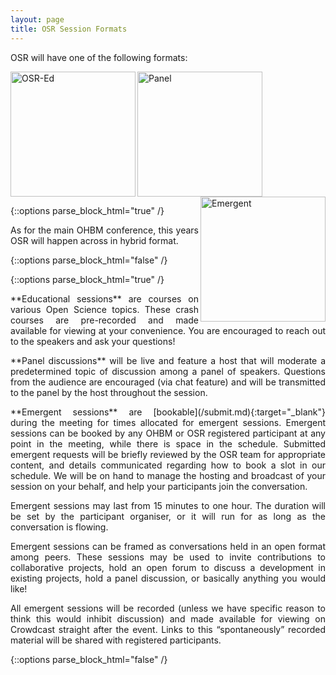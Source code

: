 ```yaml
---
layout: page
title: OSR Session Formats
---
```


OSR will have one of the following formats: 

[<img align="left" src="../img/educational_geg.svg" height="200" alt="OSR-Ed">](#educational)
[<img align="center" src="../img/panel_geg.svg" height="200" alt="Panel">](#panel)
[<img align="right" src="../img/emergent_geg.svg" height="200" alt="Emergent">](#emergent)

{::options parse_block_html="true" /}
<p align="justify">
As for the main OHBM conference, this years OSR will happen across in hybrid format.
</p>
{::options parse_block_html="false" /}

<div id='educational'></div>


{::options parse_block_html="true" /}
<p align="justify">**Educational sessions** are courses on various Open Science topics. These crash courses are pre-recorded and made available for viewing at your convenience. You are encouraged to reach out to the speakers and ask your questions!
</p>

<div id='panel'></div>


<p align="justify">**Panel discussions** will be live and feature a host that will moderate a predetermined topic of discussion among a panel of speakers. Questions from the audience are encouraged (via chat feature) and will be transmitted to the panel by the host throughout the session.</p>

<div id='emergent'></div>


<p align="justify">**Emergent sessions** are [bookable](/submit.md){:target="_blank"} during the meeting for times allocated for emergent sessions. Emergent sessions can be booked by any OHBM or OSR registered participant at any point in the meeting, while there is space in the schedule. Submitted emergent requests will be briefly reviewed by the OSR team for appropriate content, and details communicated regarding how to book a slot in our schedule. We will be on hand to manage the hosting and broadcast of your session on your behalf, and help your participants join the conversation.</p>
<p align="justify">Emergent sessions may last from 15 minutes to one hour. The duration will be set by the participant organiser, or it will run for as long as the conversation is flowing.</p>
<p align="justify">Emergent sessions can be framed as conversations held in an open format among peers. These sessions may be used to invite contributions to collaborative projects, hold an open forum to discuss a development in existing projects, hold a panel discussion, or basically anything you would like!</p>
<p align="justify">All emergent sessions will be recorded (unless we have specific reason to think this would inhibit discussion) and made available for viewing on Crowdcast straight after the event. Links to this “spontaneously” recorded material will be shared with registered participants.
</p>
{::options parse_block_html="false" /}
